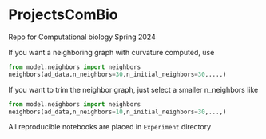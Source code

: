 # ProjectsComBio
Repo for Computational biology Spring 2024

If you want a neighboring graph with curvature computed, use 

```python
from model.neighbors import neighbors
neighbors(ad_data,n_neighbors=30,n_initial_neighbors=30,...,)
```

If you want to trim the neighbor graph, just select a smaller n_neighbors like 

```python
from model.neighbors import neighbors
neighbors(ad_data,n_neighbors=10,n_initial_neighbors=30,...,)
```

All reproducible notebooks are placed in `Experiment` directory